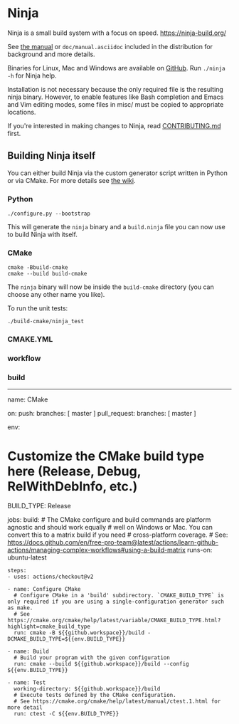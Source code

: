 # Ninja

Ninja is a small build system with a focus on speed.
https://ninja-build.org/

See [the manual](https://ninja-build.org/manual.html) or
`doc/manual.asciidoc` included in the distribution for background
and more details.

Binaries for Linux, Mac and Windows are available on
  [GitHub](https://github.com/ninja-build/ninja/releases).
Run `./ninja -h` for Ninja help.

Installation is not necessary because the only required file is the
resulting ninja binary. However, to enable features like Bash
completion and Emacs and Vim editing modes, some files in misc/ must be
copied to appropriate locations.

If you're interested in making changes to Ninja, read
[CONTRIBUTING.md](CONTRIBUTING.md) first.

## Building Ninja itself

You can either build Ninja via the custom generator script written in Python or
via CMake. For more details see
[the wiki](https://github.com/ninja-build/ninja/wiki).

### Python

```
./configure.py --bootstrap
```

This will generate the `ninja` binary and a `build.ninja` file you can now use
to build Ninja with itself.

### CMake

```
cmake -Bbuild-cmake
cmake --build build-cmake
```

The `ninja` binary will now be inside the `build-cmake` directory (you can
choose any other name you like).

To run the unit tests:

```
./build-cmake/ninja_test
```
### CMAKE.YML
### workflow
### build

---
name: CMake

on:
  push:
    branches: [ master ]
  pull_request:
    branches: [ master ]

env:
  # Customize the CMake build type here (Release, Debug, RelWithDebInfo, etc.)
  BUILD_TYPE: Release

jobs:
  build:
    # The CMake configure and build commands are platform agnostic and should work equally
    # well on Windows or Mac.  You can convert this to a matrix build if you need
    # cross-platform coverage.
    # See: https://docs.github.com/en/free-pro-team@latest/actions/learn-github-actions/managing-complex-workflows#using-a-build-matrix
    runs-on: ubuntu-latest

    steps:
    - uses: actions/checkout@v2

    - name: Configure CMake
      # Configure CMake in a 'build' subdirectory. `CMAKE_BUILD_TYPE` is only required if you are using a single-configuration generator such as make.
      # See https://cmake.org/cmake/help/latest/variable/CMAKE_BUILD_TYPE.html?highlight=cmake_build_type
      run: cmake -B ${{github.workspace}}/build -DCMAKE_BUILD_TYPE=${{env.BUILD_TYPE}}

    - name: Build
      # Build your program with the given configuration
      run: cmake --build ${{github.workspace}}/build --config ${{env.BUILD_TYPE}}

    - name: Test
      working-directory: ${{github.workspace}}/build
      # Execute tests defined by the CMake configuration.  
      # See https://cmake.org/cmake/help/latest/manual/ctest.1.html for more detail
      run: ctest -C ${{env.BUILD_TYPE}}
